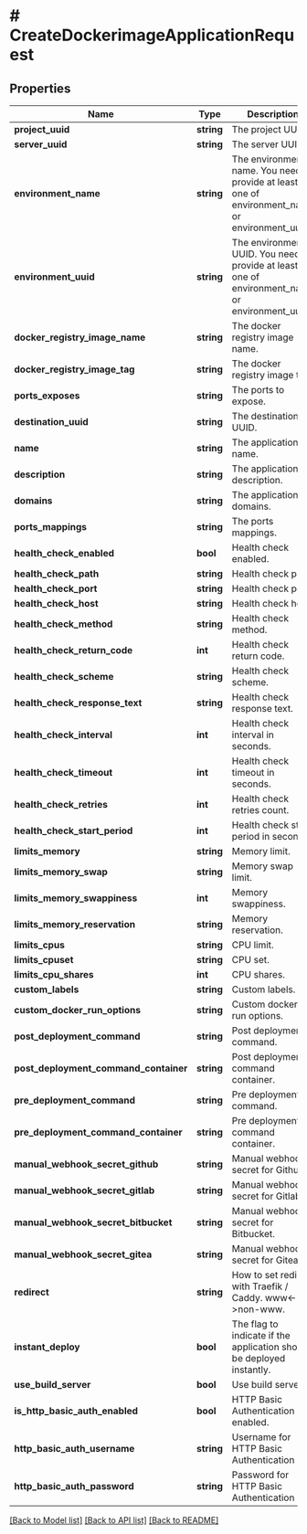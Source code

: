 # # CreateDockerimageApplicationRequest

## Properties

Name | Type | Description | Notes
------------ | ------------- | ------------- | -------------
**project_uuid** | **string** | The project UUID. |
**server_uuid** | **string** | The server UUID. |
**environment_name** | **string** | The environment name. You need to provide at least one of environment_name or environment_uuid. |
**environment_uuid** | **string** | The environment UUID. You need to provide at least one of environment_name or environment_uuid. |
**docker_registry_image_name** | **string** | The docker registry image name. |
**docker_registry_image_tag** | **string** | The docker registry image tag. | [optional]
**ports_exposes** | **string** | The ports to expose. |
**destination_uuid** | **string** | The destination UUID. | [optional]
**name** | **string** | The application name. | [optional]
**description** | **string** | The application description. | [optional]
**domains** | **string** | The application domains. | [optional]
**ports_mappings** | **string** | The ports mappings. | [optional]
**health_check_enabled** | **bool** | Health check enabled. | [optional]
**health_check_path** | **string** | Health check path. | [optional]
**health_check_port** | **string** | Health check port. | [optional]
**health_check_host** | **string** | Health check host. | [optional]
**health_check_method** | **string** | Health check method. | [optional]
**health_check_return_code** | **int** | Health check return code. | [optional]
**health_check_scheme** | **string** | Health check scheme. | [optional]
**health_check_response_text** | **string** | Health check response text. | [optional]
**health_check_interval** | **int** | Health check interval in seconds. | [optional]
**health_check_timeout** | **int** | Health check timeout in seconds. | [optional]
**health_check_retries** | **int** | Health check retries count. | [optional]
**health_check_start_period** | **int** | Health check start period in seconds. | [optional]
**limits_memory** | **string** | Memory limit. | [optional]
**limits_memory_swap** | **string** | Memory swap limit. | [optional]
**limits_memory_swappiness** | **int** | Memory swappiness. | [optional]
**limits_memory_reservation** | **string** | Memory reservation. | [optional]
**limits_cpus** | **string** | CPU limit. | [optional]
**limits_cpuset** | **string** | CPU set. | [optional]
**limits_cpu_shares** | **int** | CPU shares. | [optional]
**custom_labels** | **string** | Custom labels. | [optional]
**custom_docker_run_options** | **string** | Custom docker run options. | [optional]
**post_deployment_command** | **string** | Post deployment command. | [optional]
**post_deployment_command_container** | **string** | Post deployment command container. | [optional]
**pre_deployment_command** | **string** | Pre deployment command. | [optional]
**pre_deployment_command_container** | **string** | Pre deployment command container. | [optional]
**manual_webhook_secret_github** | **string** | Manual webhook secret for Github. | [optional]
**manual_webhook_secret_gitlab** | **string** | Manual webhook secret for Gitlab. | [optional]
**manual_webhook_secret_bitbucket** | **string** | Manual webhook secret for Bitbucket. | [optional]
**manual_webhook_secret_gitea** | **string** | Manual webhook secret for Gitea. | [optional]
**redirect** | **string** | How to set redirect with Traefik / Caddy. www&lt;-&gt;non-www. | [optional]
**instant_deploy** | **bool** | The flag to indicate if the application should be deployed instantly. | [optional]
**use_build_server** | **bool** | Use build server. | [optional]
**is_http_basic_auth_enabled** | **bool** | HTTP Basic Authentication enabled. | [optional]
**http_basic_auth_username** | **string** | Username for HTTP Basic Authentication | [optional]
**http_basic_auth_password** | **string** | Password for HTTP Basic Authentication | [optional]

[[Back to Model list]](../../README.md#models) [[Back to API list]](../../README.md#endpoints) [[Back to README]](../../README.md)
